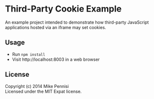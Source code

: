 # Third-Party Cookie Example

An example project intended to demonstrate how third-party JavaScript
applications hosted via an iframe may set cookies.

## Usage

- Run `npm install`
- Visit http://localhost:8003 in a web browser

## License

Copyright (c) 2014 Mike Pennisi  
Licensed under the MIT Expat license.
